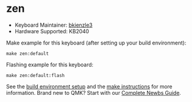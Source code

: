 # zen

* Keyboard Maintainer: [bkienzle3](https://github.com/bkienzle3)
* Hardware Supported: KB2040

Make example for this keyboard (after setting up your build environment):

    make zen:default

Flashing example for this keyboard:

    make zen:default:flash

See the [build environment setup](https://docs.qmk.fm/#/getting_started_build_tools) and the [make instructions](https://docs.qmk.fm/#/getting_started_make_guide) for more information. Brand new to QMK? Start with our [Complete Newbs Guide](https://docs.qmk.fm/#/newbs).

